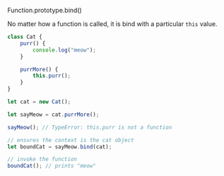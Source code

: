 Function.prototype.bind()

No matter how a function is called, it is bind with a particular `this` value. 

```js
class Cat { 
    purr() { 
        console.log("meow");
    }

    purrMore() { 
        this.purr();
    }
}

let cat = new Cat();

let sayMeow = cat.purrMore();

sayMeow(); // TypeError: this.purr is not a function 

// ensures the context is the cat object
let boundCat = sayMeow.bind(cat); 

// invoke the function 
boundCat(); // prints "meow"
```
